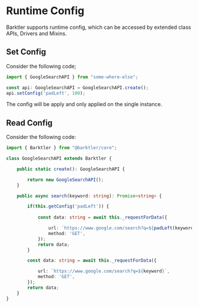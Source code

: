 # Runtime Config

Barktler supports runtime config, which can be accessed by extended class APIs, Drivers and Mixins.

## Set Config

Consider the following code;

```ts
import { GoogleSearchAPI } from "some-where-else";

const api: GoogleSearchAPI = GoogleSearchAPI.create();
api.setConfig('padLeft', 100);
```

The config will be apply and only applied on the single instance.

## Read Config

Consider the following code:

```ts
import { Barktler } from "@barktler/core";

class GoogleSearchAPI extends Barktler {

    public static create(): GoogleSearchAPI {

        return new GoogleSearchAPI();
    }

    public async search(keyword: string): Promise<string> {

        if(this.getConfig('padLeft')) {
            
            const data: string = await this._requestForData({

                url: `https://www.google.com/search?q=${padLeft(keyword, this.getConfig(padLeft))}`,
                method: 'GET',
            });
            return data;
        }

        const data: string = await this._requestForData({

            url: `https://www.google.com/search?q=${keyword}`,
            method: 'GET',
        });
        return data;
    }
}
```
